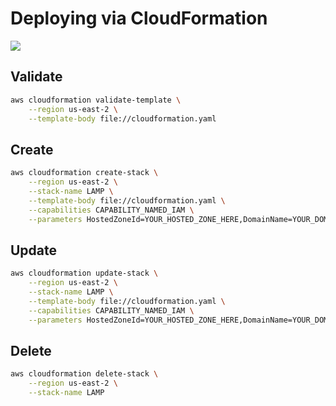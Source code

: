 # Deploying via CloudFormation

[![](https://s3.amazonaws.com/cloudformation-examples/cloudformation-launch-stack.png)](https://console.aws.amazon.com/cloudformation/home?#/stacks/new?stackName=LAMP&templateURL=https://s3.us-east-2.amazonaws.com/lamp.cloudformation/cloudformation.yml)

## Validate

```bash
aws cloudformation validate-template \
	--region us-east-2 \
	--template-body file://cloudformation.yaml
```

## Create

```bash
aws cloudformation create-stack \
	--region us-east-2 \
	--stack-name LAMP \
	--template-body file://cloudformation.yaml \
	--capabilities CAPABILITY_NAMED_IAM \
	--parameters HostedZoneId=YOUR_HOSTED_ZONE_HERE,DomainName=YOUR_DOMAIN_NAME_HERE,InstanceType=t3.medium,ImageId=ami-0f57b4cec24530068,VpcCidrBlock=10.0.0.0/16,SubnetCidrBlock=10.0.0.0/24,KeyName=YOUR_KEY_NAME_HERE,SecurityGroupName=mindLAMP-platform-ec2-sg,SshCidrBlock=52.95.4.0/24,Ec2Instance01Name=mindLAMP-platform-ec2-01,Ec2Instance02Name=mindLAMP-platform-ec2-02
```

## Update

```bash
aws cloudformation update-stack \
	--region us-east-2 \
	--stack-name LAMP \
	--template-body file://cloudformation.yaml \
	--capabilities CAPABILITY_NAMED_IAM \
	--parameters HostedZoneId=YOUR_HOSTED_ZONE_HERE,DomainName=YOUR_DOMAIN_NAME_HERE,InstanceType=t3.medium,ImageId=ami-0f57b4cec24530068,VpcCidrBlock=10.0.0.0/16,SubnetCidrBlock=10.0.0.0/24,KeyName=YOUR_KEY_NAME_HERE,SecurityGroupName=mindLAMP-platform-ec2-sg,SshCidrBlock=52.95.4.0/24,Ec2Instance01Name=mindLAMP-platform-ec2-01,Ec2Instance02Name=mindLAMP-platform-ec2-02
```

## Delete

```bash
aws cloudformation delete-stack \
	--region us-east-2 \
	--stack-name LAMP
```
